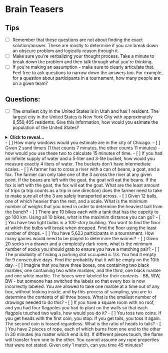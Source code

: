 # Brain Teasers

## Tips
- [ ] Remember that these questions are not about finding the exact solution/answer. These are mostly to determine if you can break down an obscure problem and logically reason through it. 
- [ ] Make sure you're verbalizing your thought process. Take a minute to break down the problem and then talk through what you're thinking.
- [ ] If you're making an assumption - make sure to clearly articulate that. Feel free to ask questions to narrow down the answers too. For example, for a question about participants in a tournament, how many people are on a given team?

## Questions:
- [ ] The smallest city in the United States is in Utah and has 1 resident. The largest city in the United States is New York City with approximately 8,550,405 residents. Give this information, how would you esimate the population of the United States?
<details>
  <summary><strong>Click to reveal...</strong></summary> 
The United States has an approximate population of 327 M. You may want to ask about how many major cities there are in the US. How many total cities there are and do some averaging/normal bell curve estimations. 
</details>
- [ ] How many windows would you estimate are in the city of Chicago. 
- [ ] Given 2 sand timers (1 that counts 7 minutes, the other counts 11 minutes) - how would you use these two to calculate 15 minutes of time.
- [ ] If you had an infinite supply of water and a 5-liter and 3-lite bucket, how would you measure exactly 4 liters of water. The buckets don't have intermediate scales. 
- [ ] A farmer has to cross a river with a can of beans, a goat, and a fox. The farmer can only take one of the 3 across the river at any given point. If the beans are left with the goat, the goat will eat the beans. If the fox is left with the goat, the fox will eat the goat. What are the least amount of trips (a trip counts as a trip in one direction) does the farmer need to take to make sure all of the 3 are safely transported across. 
- [ ] Given 12 balls, one of which heavier than the rest, and a scale. What is the minimum number of weighs that you need in order to determine the heaviest ball from the bunch?
- [ ] There are 10 bikes each with a tank that has the capcity to go 100 km. Using all 10 bikes, what is the maximim distance you can go?
- [ ] You have two light bulbs in a 100-story building. You want to find the floor at which the bulbs will break when dropped. Find the floor using the least number of drops. 
- [ ] You have 5,623 participants in a tournament. How many games would need to be played to determine the winner?
- [ ] Given 20 socks in a drawer and a completely dark room, what is the minimum number of socks you should grab to ensure you have a matching pair?
- [ ] The probability of finding a parking slot occupied is 1/3. You find it empty for 9 consecutive days. Find the probabilty that it will be empty on the 10th day. 
- [ ] Imagine that you have three boxes, one containing two black marbles, one containing two white marbles, and the third, one black marble and one white marble. The boxes were labeled for their contents - BB, WW, BW - but someone has switched the labels so that every box is now incorrectly labeled. You are allowed to take one marble at a time out of any box, without looking inside, and by this process of sampling, you are to determine the contents of all three boxes. What is the smallest number of drawings needed to do this?
- [ ] If you have a square room with no roof, and you had four flagpoles you had to plant on the walls so that each flagpole touched two walls, how would you do it?
- [ ] You toss two coins. If you get heads with the first coin, you stop. If you get tails, you toss it again. The second coin is tossed regardless. What is the ratio of heads to tails?
- [ ] You have 2 pieces of rope, each of which burns from one end to the other in 30 minutes (no matter which end is lit). If different pieces touch, the flame will transfer from one to the other. You cannot assume any rope properties that were not stated. Given only 1 match, can you time 45 minutes?
